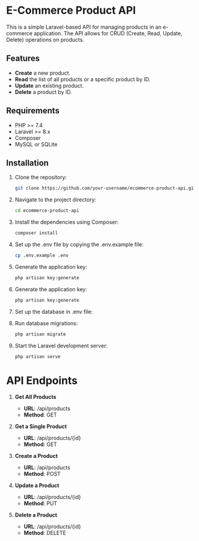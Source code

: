 # E-Commerce Product API

This is a simple Laravel-based API for managing products in an e-commerce application. The API allows for CRUD (Create, Read, Update, Delete) operations on products.

## Features

- **Create** a new product.
- **Read** the list of all products or a specific product by ID.
- **Update** an existing product.
- **Delete** a product by ID.

## Requirements

- PHP >= 7.4
- Laravel >= 8.x
- Composer
- MySQL or SQLite

## Installation

1. Clone the repository:
   ```bash
   git clone https://github.com/your-username/ecommerce-product-api.git

2. Navigate to the project directory:
    ```bash
    cd ecommerce-product-api

3. Install the dependencies using Composer:
    ```bash
    composer install

4. Set up the .env file by copying the .env.example file:
    ```bash
    cp .env.example .env

5. Generate the application key:
    ```bash
    php artisan key:generate

5. Generate the application key:
    ```bash
    php artisan key:generate

6. Set up the database in .env file:

7. Run database migrations:
    ```bash
    php artisan migrate

8. Start the Laravel development server:
    ```bash
    php artisan serve

# API Endpoints

1. **Get All Products**  
   - **URL**: /api/products  
   - **Method**: GET  

2. **Get a Single Product**  
   - **URL**: /api/products/{id}  
   - **Method**: GET  

3. **Create a Product**  
   - **URL**: /api/products  
   - **Method**: POST  

4. **Update a Product**  
   - **URL**: /api/products/{id}  
   - **Method**: PUT  

5. **Delete a Product**  
   - **URL**: /api/products/{id}  
   - **Method**: DELETE  

